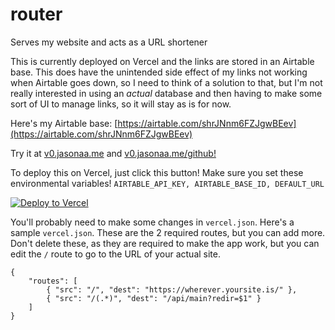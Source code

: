 # router
Serves my website and acts as a URL shortener

This is currently deployed on Vercel and the links are stored in an Airtable base. This does have the unintended side effect of my links not working when Airtable goes down, so I need to think of a solution to that, but I'm not really interested in using an *actual* database and then having to make some sort of UI to manage links, so it will stay as is for now. 

Here's my Airtable base: [https://airtable.com/shrJNnm6FZJgwBEev](https://airtable.com/shrJNnm6FZJgwBEev)

Try it at [v0.jasonaa.me](https://v0.jasonaa.me) and [v0.jasonaa.me/github!](https://v0.jasonaa.me/github)

To deploy this on Vercel, just click this button! Make sure you set these environmental variables! ```AIRTABLE_API_KEY, AIRTABLE_BASE_ID, DEFAULT_URL```

[![Deploy to Vercel](https://vercel.com/button)](https://vercel.com/import/project?template=https://github.com/jasonappah/router)

You'll probably need to make some changes in ```vercel.json```. Here's a sample ```vercel.json```. These are the 2 required routes, but you can add more. Don't delete these, as they are required to make the app work, but you can edit the ```/``` route to go to the URL of your actual site.
```
{
    "routes": [
        { "src": "/", "dest": "https://wherever.yoursite.is/" },
        { "src": "/(.*)", "dest": "/api/main?redir=$1" }
    ]
}
```
